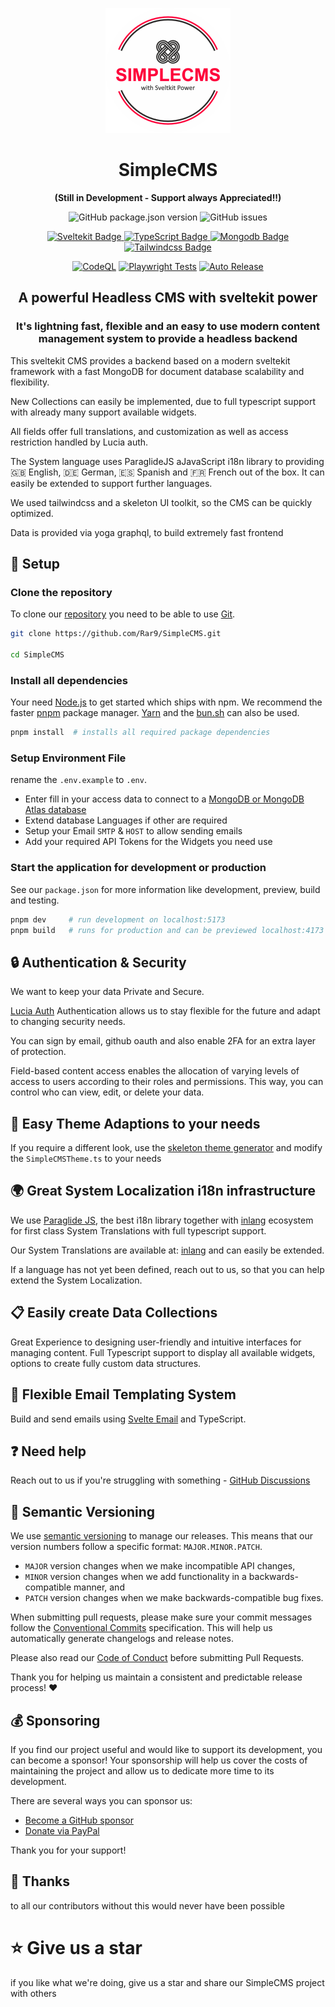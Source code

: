 <p style="border: none; margin-bottom:0; padding-bottom: 0;" align="center">
      <picture>
      <source media="(prefers-color-scheme: dark)" srcset="https://github.com/Rar9/SimpleCMS/blob/main/static/SimpleCMS_Logo_Round.png">
      <img width="200" alt="SimpleCMC logo" src="https://github.com/Rar9/SimpleCMS/blob/main/static/SimpleCMS_Logo_Round.png">
    </picture>
 </p>

<h1 align="center"><strong>SimpleCMS</strong></h1>
<p align="center"><strong>(Still in Development - Support always Appreciated!!)</strong></>

<p align="center">
  <img alt="GitHub package.json version" src="https://img.shields.io/github/package-json/v/Rar9/SimpleCMS">
  <img alt="GitHub issues" src="https://img.shields.io/github/issues/Rar9/SimpleCMS">
</p>
  
<p align="center">
  <a href="https://kit.svelte.dev/">
    <img src="https://img.shields.io/badge/Svelte-FF3E00?logo=svelte&amp;logoColor=fff&amp;" alt="Sveltekit Badge"/>
  </a>

  <a href="https://www.typescriptlang.org/">
    <img src="https://img.shields.io/badge/TypeScript-3178C6?logo=typescript&amp;logoColor=fff&amp;" alt="TypeScript Badge"/>
  </a>

  <a href="https://www.mongodb.com/">
    <img src="https://img.shields.io/badge/MongoDB-47A248?logo=mongodb&amp;logoColor=fff&amp;" alt="Mongodb Badge" />
  </a>

  <a href="https://tailwindcss.com/"> 
    <img src="https://img.shields.io/badge/Tailwind%20CSS-06B6D4?logo=tailwindcss&logoColor=fff&" alt="Tailwindcss Badge" /> 
  </a> 
</p>

<p align="center">
  <a href="https://github.com/Rar9/SimpleCMS/actions/workflows/github-code-scanning/codeql"><img alt="CodeQL" src="https://github.com/Rar9/SimpleCMS/actions/workflows/github-code-scanning/codeql/badge.svg"></a>
  <a href="https://github.com/Rar9/SimpleCMS/actions/workflows/playwright.yml"><img alt="Playwright Tests" src="https://github.com/Rar9/SimpleCMS/actions/workflows/playwright.yml/badge.svg"></a>
  <a href="https://github.com/Rar9/SimpleCMS/actions/workflows/auto-release.yaml"><img alt="Auto Release" src="https://github.com/Rar9/SimpleCMS/actions/workflows/auto-release.yaml/badge.svg"></a>
</p>

<h2 align="center">A powerful Headless CMS with sveltekit power</h2>

<h3 align="center"><strong>It's lightning fast, flexible and an easy to use modern content management system to provide a headless backend </strong></h3>

This sveltekit CMS provides a backend based on a modern sveltekit framework with a fast MongoDB for document database scalability and flexibility.

New Collections can easily be implemented, due to full typescript support with already many support available widgets.

All fields offer full translations, and customization as well as access restriction handled by Lucia auth.

The System language uses ParaglideJS aJavaScript i18n library to providing :gb: English, :de: German, :es: Spanish and :fr: French out of the box. It can easily be extended to support further languages.

We used tailwindcss and a skeleton UI toolkit, so the CMS can be quickly optimized.

Data is provided via yoga graphql, to build extremely fast frontend

## :rocket: Setup

### Clone the repository

To clone our [repository](https://github.com/Rar9/SimpleCMS.git) you need to be able to use [Git](https://git-scm.com/downloads).

```bash
git clone https://github.com/Rar9/SimpleCMS.git

cd SimpleCMS
```

### Install all dependencies

Your need [Node.js](https://nodejs.org/en) to get started which ships with npm.
We recommend the faster [pnpm](https://pnpm.io) package manager.
[Yarn](https://yarnpkg.com) and the [bun.sh](https://bun.sh) can also be used.

```bash
pnpm install  # installs all required package dependencies
```

### Setup Environment File

rename the `.env.example` to `.env`.

- Enter fill in your access data to connect to a [MongoDB or MongoDB Atlas database](https://www.mongodb.com)
- Extend database Languages if other are required
- Setup your Email `SMTP` & `HOST` to allow sending emails
- Add your required API Tokens for the Widgets you need use

### Start the application for development or production

See our `package.json` for more information like development, preview, build and testing.

```bash
pnpm dev     # run development on localhost:5173
pnpm build   # runs for production and can be previewed localhost:4173
```

## :lock: Authentication & Security

We want to keep your data Private and Secure.

[Lucia Auth](https://lucia-auth.com/) Authentication allows us to stay flexible for the future and adapt to changing security needs.

You can sign by email, github oauth and also enable 2FA for an extra layer of protection.

Field-based content access enables the allocation of varying levels of access to users according to their roles and permissions. This way, you can control who can view, edit, or delete your data.

## :art: Easy Theme Adaptions to your needs

If you require a different look, use the [skeleton theme generator](https://www.skeleton.dev/docs/generator) and modify the `SimpleCMSTheme.ts` to your needs

## :earth_africa: Great System Localization i18n infrastructure

We use [Paraglide JS](https://inlang.com/m/gerre34r/library-inlang-paraglideJs), the best i18n library together with [inlang](https://inlang.com/) ecosystem for first class System Translations with full typescript support.

Our System Translations are available at: [inlang](https://inlang.com/editor/github.com/Rar9/SimpleCMS) and can easily be extended.

If a language has not yet been defined, reach out to us, so that you can help extend the System Localization.

## :clipboard: Easily create Data Collections

Great Experience to designing user-friendly and intuitive interfaces for managing content.
Full Typescript support to display all available widgets, options to create fully custom data structures.

## :incoming_envelope: Flexible Email Templating System

Build and send emails using [Svelte Email](https://svelte-email.vercel.app/) and TypeScript.

## :question: Need help

Reach out to us if you're struggling with something - [GitHub Discussions](https://github.com/Rar9/SvelteCMS/discussions)

## :rocket: Semantic Versioning

We use [semantic versioning](https://semver.org/) to manage our releases. This means that our version numbers follow a specific format: `MAJOR.MINOR.PATCH`.

- `MAJOR` version changes when we make incompatible API changes,
- `MINOR` version changes when we add functionality in a backwards-compatible manner, and
- `PATCH` version changes when we make backwards-compatible bug fixes.

When submitting pull requests, please make sure your commit messages follow the [Conventional Commits](https://www.conventionalcommits.org/en/v1.0.0/) specification. This will help us automatically generate changelogs and release notes.

Please also read our [Code of Conduct](https://github.com/Rar9/SvelteCMS/blob/main/CODE-OF-CONDUCT.md) before submitting Pull Requests.

Thank you for helping us maintain a consistent and predictable release process! :heart:

## :moneybag: Sponsoring

If you find our project useful and would like to support its development, you can become a sponsor! Your sponsorship will help us cover the costs of maintaining the project and allow us to dedicate more time to its development.

There are several ways you can sponsor us:

- [Become a GitHub sponsor](https://github.com/sponsors/Rar9)
- [Donate via PayPal](https://www.paypal.com/donate/?hosted_button_id=5VA28AG6MW2H2)

Thank you for your support!

## :clap: Thanks

to all our contributors without this would never have been possible

# :star: Give us a star

if you like what we're doing, give us a star and share our SimpleCMS project with others
